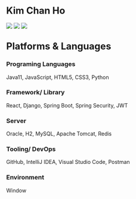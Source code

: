 <span style="font-size:25px">Kim Chan Ho</span>
----
<p align="left">
	<a href="">
		<img src="https://img.shields.io/badge/kcho1128@naver.com-6DB33F?style=flat&logo=gmail&logoColor=white"></a>
	<a href="">
		<img src="https://img.shields.io/badge/chgim1128@gmail.com-ff0000?style=flat&logo=gmail&logoColor=white"></a>
	<a href="https://github.com/chgim">
		<img src="https://img.shields.io/badge/chgim's github-%23121011.svg?style=flat&logo=github&logoColor=white"></a>
</p>

<span style="font-size:25px">Platforms & Languages</span>
---
<h3>Programing Languages</h3>
<p>
	Java11, JavaScript, HTML5, CSS3, Python
</p>

<h3>Framework/ Library</h3>
<p>
	React, Django, Spring Boot, Spring Security, JWT 
	
</p>
<h3>Server</h3>
<p>
	Oracle, H2, MySQL, Apache Tomcat, Redis
</p>
<h3>Tooling/ DevOps</h3>
<p>
	GitHub, IntelliJ IDEA, Visual Studio Code, Postman
</p>
<h3>Environment</h3>
<p>
	Window
</p>


